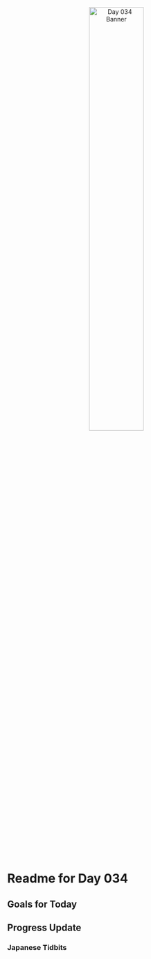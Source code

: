 <div align="center">
 <img src="../..Images/image_034.jpg" alt="Day 034 Banner" width="50%">
</div>

# Readme for Day 034

## Goals for Today

## Progress Update

### Japanese Tidbits

